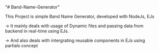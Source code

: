 "# Band-Name-Generator" 

This Project is simple Band Name Generator, developed with NodeJs, EJs

-> It mainly deals with usage of Dynamic files and passing data from backend in real-time using EJs.

-> And also deals with intergrating reusable components in EJs using partials concept
